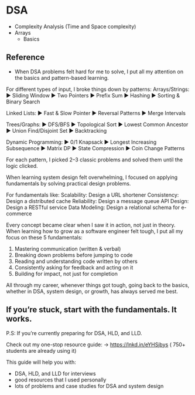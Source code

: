 # DSA

- Complexity Analysis (Time and Space complexity)
- Arrays
  - Basics


## Reference 

- When DSA problems felt hard for me to solve, I put all my attention on the basics and pattern-based learning.

For different types of input, I broke things down by patterns:
Arrays/Strings:
► Sliding Window
► Two Pointers
► Prefix Sum
► Hashing
► Sorting & Binary Search

Linked Lists:
► Fast & Slow Pointer
► Reversal Patterns
► Merge Intervals

Trees/Graphs:
► DFS/BFS
► Topological Sort
► Lowest Common Ancestor
► Union Find/Disjoint Set
► Backtracking

Dynamic Programming:
► 0/1 Knapsack
► Longest Increasing Subsequence
► Matrix DP
► State Compression
► Coin Change Patterns

For each pattern, I picked 2–3 classic problems and solved them until the logic clicked.

When learning system design felt overwhelming,
I focused on applying fundamentals by solving practical design problems.

For fundamentals like:
 Scalability: Design a URL shortener
 Consistency: Design a distributed cache
 Reliability: Design a message queue
 API Design: Design a RESTful service
 Data Modeling: Design a relational schema for e-commerce

Every concept became clear when I saw it in action, not just in theory.
When learning how to grow as a software engineer felt tough,
I put all my focus on these 5 fundamentals:

1. Mastering communication (written & verbal)
2. Breaking down problems before jumping to code
3. Reading and understanding code written by others
4. Consistently asking for feedback and acting on it
5. Building for impact, not just for completion

All through my career, whenever things got tough, going back to the basics, whether in DSA, system design, or growth, has always served me best.

If you’re stuck, start with the fundamentals. It works.
---
P.S: If you’re currently preparing for DSA, HLD, and LLD.

Check out my one-stop resource guide:
→ https://lnkd.in/eYHSjbys ( 750+ students are already using it)

This guide will help you with:
- DSA, HLD, and LLD for interviews
- good resources that I used personally
- lots of problems and case studies for DSA and system design